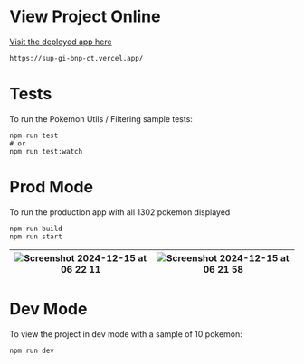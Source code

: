 # View Project Online

[Visit the deployed app here](https://sup-gi-bnp-ct.vercel.app/)

`https://sup-gi-bnp-ct.vercel.app/`

# Tests

To run the Pokemon Utils / Filtering sample tests:

```
npm run test
# or
npm run test:watch
```

# Prod Mode

To run the production app with all 1302 pokemon displayed

```
npm run build
npm run start
```

| ![Screenshot 2024-12-15 at 06 22 11](https://github.com/user-attachments/assets/9c702eb0-3914-4553-8e1f-13c0ede94246) | ![Screenshot 2024-12-15 at 06 21 58](https://github.com/user-attachments/assets/3311d5a9-7b8a-4b5b-9788-831845cbc9c4) |
| --------------------------------------------------------------------------------------------------------------------- | --------------------------------------------------------------------------------------------------------------------- |

# Dev Mode

To view the project in dev mode with a sample of 10 pokemon:

```
npm run dev
```
